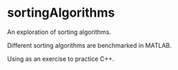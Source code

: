 # sortingAlgorithms


An exploration of sorting algorithms.

Different sorting algorithms are benchmarked in MATLAB.

Using as an exercise to practice C++.